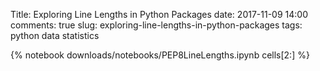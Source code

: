 Title: Exploring Line Lengths in Python Packages
date: 2017-11-09 14:00
comments: true
slug: exploring-line-lengths-in-python-packages
tags: python data statistics

{% notebook downloads/notebooks/PEP8LineLengths.ipynb cells[2:] %}